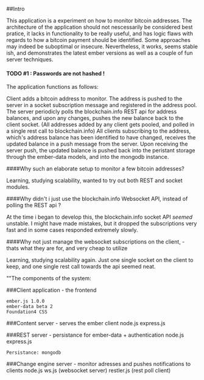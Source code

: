 ##Intro

This application is a experiment on how to monitor bitcoin addresses. 
The architecture of the application should not nescessarily be considered best pratice, it lacks in functionality to be really useful, and has logic flaws with regards to how a bitcoin payment should be identified. Some approaches may indeed be suboptimal or insecure.
Nevertheless, it works, seems stable ish, and demonstrates the latest ember versions as well as a couple of fun server techniques.

#### TODO #1 : Passwords are not hashed ! 

The application functions as follows:

Client adds a bitcoin address to monitor. The address is pushed to the server in a socket subscription message and registered in the address pool.
The server periodicly polls the blockchain.info REST api for address balances, and upon any changes, pushes the new balance back to the client socket. 
(All addresses added by any client gets pooled, and polled in a single rest call to blockchain.info)
All clients subscribing to the address, which's address balance has been identified to have changed, receives the updated balance in a push message from the server.
Upon receiving the server push, the updated balance is pushed back into the peristant storage through the ember-data models, and into the mongodb instance.

####Why such an elaborate setup to monitor a few bitcoin addresses?

Learning, studying scalability, wanted to try out both REST and socket modules.

####Why didn't i just use the blockchain.info Websocket API, instead of polling the REST api ?

At the time i began to develop this, the blockchain.info socket API *seemed* unstable. I might have made mistakes, but it dropped the subscriptions very fast and in some cases responded extremely slowly.

####Why not just manage the websocket subscriptions on the client, - thats what they are for, and very cheap to utilize

Learning, studying scalability again. Just one single socket on the client to keep, and one single rest call towards the api seemed neat.

""The components of the system:

###Client application - the frontend

	ember.js 1.0.0
	ember-data beta 2
	Foundation4 CSS
	
###Content server - serves the ember client
	node.js
	express.js
	
###REST server - persistance for ember-data + authentication
	node.js
	express.js
	
	Persistance: mongodb
	
###Change engine server - monitor adresses and pushes notifications to clients
	node.js 
	ws.js (websocket server)
	restler.js (rest poll client)
	

